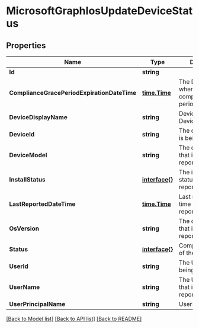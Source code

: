 # MicrosoftGraphIosUpdateDeviceStatus

## Properties

Name | Type | Description | Notes
------------ | ------------- | ------------- | -------------
**Id** | **string** |  | [optional] 
**ComplianceGracePeriodExpirationDateTime** | [**time.Time**](time.Time.md) | The DateTime when device compliance grace period expires | [optional] 
**DeviceDisplayName** | **string** | Device name of the DevicePolicyStatus. | [optional] 
**DeviceId** | **string** | The device id that is being reported. | [optional] 
**DeviceModel** | **string** | The device model that is being reported | [optional] 
**InstallStatus** | [**interface{}**](.md) | The installation status of the policy report. | [optional] 
**LastReportedDateTime** | [**time.Time**](time.Time.md) | Last modified date time of the policy report. | [optional] 
**OsVersion** | **string** | The device version that is being reported. | [optional] 
**Status** | [**interface{}**](.md) | Compliance status of the policy report. | [optional] 
**UserId** | **string** | The User id that is being reported. | [optional] 
**UserName** | **string** | The User Name that is being reported | [optional] 
**UserPrincipalName** | **string** | UserPrincipalName. | [optional] 

[[Back to Model list]](../README.md#documentation-for-models) [[Back to API list]](../README.md#documentation-for-api-endpoints) [[Back to README]](../README.md)


